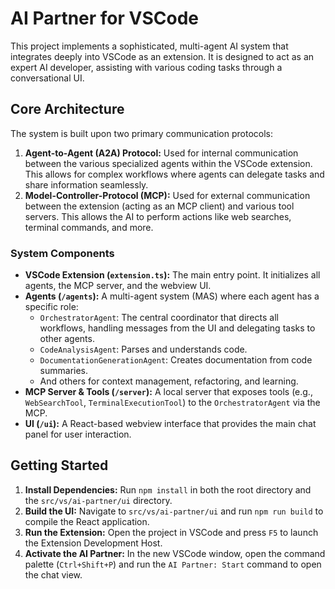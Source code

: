 # AI Partner for VSCode

This project implements a sophisticated, multi-agent AI system that integrates deeply into VSCode as an extension. It is designed to act as an expert AI developer, assisting with various coding tasks through a conversational UI.

## Core Architecture

The system is built upon two primary communication protocols:

1.  **Agent-to-Agent (A2A) Protocol:** Used for internal communication between the various specialized agents within the VSCode extension. This allows for complex workflows where agents can delegate tasks and share information seamlessly.
2.  **Model-Controller-Protocol (MCP):** Used for external communication between the extension (acting as an MCP client) and various tool servers. This allows the AI to perform actions like web searches, terminal commands, and more.

### System Components

-   **VSCode Extension (`extension.ts`):** The main entry point. It initializes all agents, the MCP server, and the webview UI.
-   **Agents (`/agents`):** A multi-agent system (MAS) where each agent has a specific role:
    -   `OrchestratorAgent`: The central coordinator that directs all workflows, handling messages from the UI and delegating tasks to other agents.
    -   `CodeAnalysisAgent`: Parses and understands code.
    -   `DocumentationGenerationAgent`: Creates documentation from code summaries.
    -   And others for context management, refactoring, and learning.
-   **MCP Server & Tools (`/server`):** A local server that exposes tools (e.g., `WebSearchTool`, `TerminalExecutionTool`) to the `OrchestratorAgent` via the MCP.
-   **UI (`/ui`):** A React-based webview interface that provides the main chat panel for user interaction.

## Getting Started

1.  **Install Dependencies:** Run `npm install` in both the root directory and the `src/vs/ai-partner/ui` directory.
2.  **Build the UI:** Navigate to `src/vs/ai-partner/ui` and run `npm run build` to compile the React application.
3.  **Run the Extension:** Open the project in VSCode and press `F5` to launch the Extension Development Host.
4.  **Activate the AI Partner:** In the new VSCode window, open the command palette (`Ctrl+Shift+P`) and run the `AI Partner: Start` command to open the chat view.
